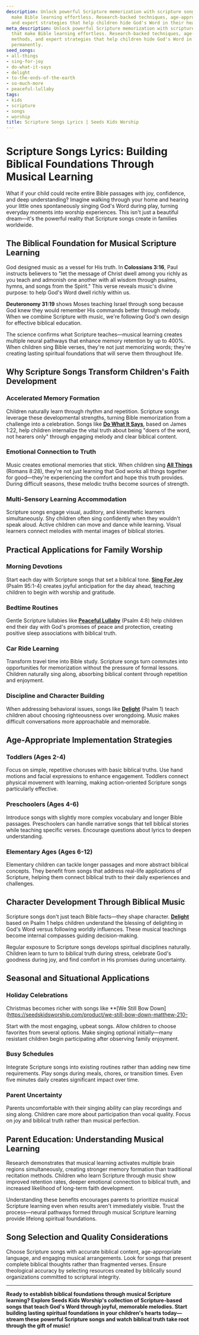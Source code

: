 ```yaml
---
description: Unlock powerful Scripture memorization with scripture songs lyrics that
  make Bible learning effortless. Research-backed techniques, age-appropriate methods,
  and expert strategies that help children hide God's Word in their hearts permanently.
meta_description: Unlock powerful Scripture memorization with scripture songs lyrics
  that make Bible learning effortless. Research-backed techniques, age-appropriate
  methods, and expert strategies that help children hide God's Word in their hearts
  permanently.
seed_songs:
- all-things
- sing-for-joy
- do-what-it-says
- delight
- to-the-ends-of-the-earth
- so-much-more
- peaceful-lullaby
tags:
- kids
- scripture
- songs
- worship
title: Scripture Songs Lyrics | Seeds Kids Worship
---
```

# Scripture Songs Lyrics: Building Biblical Foundations Through Musical Learning

What if your child could recite entire Bible passages with joy, confidence, and deep understanding? Imagine walking through your home and hearing your little ones spontaneously singing God's Word during play, turning everyday moments into worship experiences. This isn't just a beautiful dream—it's the powerful reality that Scripture songs create in families worldwide.

## The Biblical Foundation for Musical Scripture Learning

God designed music as a vessel for His truth. In **Colossians 3:16**, Paul instructs believers to "let the message of Christ dwell among you richly as you teach and admonish one another with all wisdom through psalms, hymns, and songs from the Spirit." This verse reveals music's divine purpose: to help God's Word dwell richly within us.

**Deuteronomy 31:19** shows Moses teaching Israel through song because God knew they would remember His commands better through melody. When we combine Scripture with music, we're following God's own design for effective biblical education.

The science confirms what Scripture teaches—musical learning creates multiple neural pathways that enhance memory retention by up to 400%. When children sing Bible verses, they're not just memorizing words; they're creating lasting spiritual foundations that will serve them throughout life.

## Why Scripture Songs Transform Children's Faith Development

### Accelerated Memory Formation

Children naturally learn through rhythm and repetition. Scripture songs leverage these developmental strengths, turning Bible memorization from a challenge into a celebration. Songs like **[Do What It Says](https://seedskidsworship.com/product/do-what-it-says-james-122-2/)**, based on James 1:22, help children internalize the vital truth about being "doers of the word, not hearers only" through engaging melody and clear biblical content.

### Emotional Connection to Truth

Music creates emotional memories that stick. When children sing **[All Things](https://seedskidsworship.com/product/trust-vol-11-releases-april-10-2018/)** (Romans 8:28), they're not just learning that God works all things together for good—they're experiencing the comfort and hope this truth provides. During difficult seasons, these melodic truths become sources of strength.

### Multi-Sensory Learning Accommodation

Scripture songs engage visual, auditory, and kinesthetic learners simultaneously. Shy children often sing confidently when they wouldn't speak aloud. Active children can move and dance while learning. Visual learners connect melodies with mental images of biblical stories.

## Practical Applications for Family Worship

### Morning Devotions

Start each day with Scripture songs that set a biblical tone. **[Sing For Joy](https://seedskidsworship.com/product/sing-for-joy-psalm-951-4-3/)** (Psalm 95:1-4) creates joyful anticipation for the day ahead, teaching children to begin with worship and gratitude.

### Bedtime Routines

Gentle Scripture lullabies like **[Peaceful Lullaby](https://seedskidsworship.com/product/peaceful-lullaby-psalm-48-2/)** (Psalm 4:8) help children end their day with God's promises of peace and protection, creating positive sleep associations with biblical truth.

### Car Ride Learning

Transform travel time into Bible study. Scripture songs turn commutes into opportunities for memorization without the pressure of formal lessons. Children naturally sing along, absorbing biblical content through repetition and enjoyment.

### Discipline and Character Building

When addressing behavioral issues, songs like **[Delight](https://seedskidsworship.com/product/seeds-of-character-vol-6/)** (Psalm 1) teach children about choosing righteousness over wrongdoing. Music makes difficult conversations more approachable and memorable.

## Age-Appropriate Implementation Strategies

### Toddlers (Ages 2-4)

Focus on simple, repetitive choruses with basic biblical truths. Use hand motions and facial expressions to enhance engagement. Toddlers connect physical movement with learning, making action-oriented Scripture songs particularly effective.

### Preschoolers (Ages 4-6)

Introduce songs with slightly more complex vocabulary and longer Bible passages. Preschoolers can handle narrative songs that tell biblical stories while teaching specific verses. Encourage questions about lyrics to deepen understanding.

### Elementary Ages (Ages 6-12)

Elementary children can tackle longer passages and more abstract biblical concepts. They benefit from songs that address real-life applications of Scripture, helping them connect biblical truth to their daily experiences and challenges.

## Character Development Through Biblical Music

Scripture songs don't just teach Bible facts—they shape character. **[Delight](https://seedskidsworship.com/product/seeds-of-character-vol-6/)** based on Psalm 1 helps children understand the blessing of delighting in God's Word versus following worldly influences. These musical teachings become internal compasses guiding decision-making.

Regular exposure to Scripture songs develops spiritual disciplines naturally. Children learn to turn to biblical truth during stress, celebrate God's goodness during joy, and find comfort in His promises during uncertainty.

## Seasonal and Situational Applications

### Holiday Celebrations

Christmas becomes richer with songs like **[We Still Bow Down](https://seedskidsworship.com/product/we-still-bow-down-matthew-210-

Start with the most engaging, upbeat songs. Allow children to choose favorites from several options. Make singing optional initially—many resistant children begin participating after observing family enjoyment.

### Busy Schedules

Integrate Scripture songs into existing routines rather than adding new time requirements. Play songs during meals, chores, or transition times. Even five minutes daily creates significant impact over time.

### Parent Uncertainty

Parents uncomfortable with their singing ability can play recordings and sing along. Children care more about participation than vocal quality. Focus on joy and biblical truth rather than musical perfection.

## Parent Education: Understanding Musical Learning

Research demonstrates that musical learning activates multiple brain regions simultaneously, creating stronger memory formation than traditional recitation methods. Children who learn Scripture through music show improved retention rates, deeper emotional connection to biblical truth, and increased likelihood of long-term faith development.

Understanding these benefits encourages parents to prioritize musical Scripture learning even when results aren't immediately visible. Trust the process—neural pathways formed through musical Scripture learning provide lifelong spiritual foundations.

## Song Selection and Quality Considerations

Choose Scripture songs with accurate biblical content, age-appropriate language, and engaging musical arrangements. Look for songs that present complete biblical thoughts rather than fragmented verses. Ensure theological accuracy by selecting resources created by biblically sound organizations committed to scriptural integrity.

---

**Ready to establish biblical foundations through musical Scripture learning? Explore Seeds Kids Worship's collection of Scripture-based songs that teach God's Word through joyful, memorable melodies. Start building lasting spiritual foundations in your children's hearts today—stream these powerful Scripture songs and watch biblical truth take root through the gift of music!**

<script type="application/ld+json">
{
  "@context": "https://schema.org",
  "@type": "Article",
  "headline": "Scripture Songs Lyrics",
  "author": {
    "@type": "Organization",
    "name": "Seeds Kids Worship"
  },
  "publisher": {
    "@type": "Organization",
    "name": "Seeds Kids Worship",
    "logo": {
      "@type": "ImageObject",
      "url": "https://seedskidsworship.com/logo.png"
    }
  },
  "datePublished": "2025-09-08T10:49:43.030058",
  "dateModified": "2025-09-08T10:49:43.030081",
  "description": "Unlock powerful Scripture memorization with scripture songs lyrics that make Bible learning effortless. Research-backed techniques, age-appropriate methods, and",
  "mainEntityOfPage": {
    "@type": "WebPage",
    "@id": "https://seedskidsworship.com/activities/scripture-songs-lyrics/"
  }
}
</script>

<script type="application/ld+json">
{
  "@context": "https://schema.org",
  "@type": "Product",
  "name": "All Things",
  "description": "Faith-building song about God working all circumstances together for good for those who love Him",
  "url": "https://seedskidsworship.com/product/trust-vol-11-releases-april-10-2018/",
  "brand": {
    "@type": "Brand",
    "name": "Seeds Kids Worship"
  },
  "category": "Children's Christian Music",
  "album": "Trust"
}
</script>

<script type="application/ld+json">
{
  "@context": "https://schema.org",
  "@type": "Product",
  "name": "Sing For Joy",
  "description": "Joyful worship song encouraging children to sing for joy to the Rock of salvation from Psalm 95:1-4",
  "url": "https://seedskidsworship.com/product/sing-for-joy-psalm-951-4-3/",
  "brand": {
    "@type": "Brand",
    "name": "Seeds Kids Worship"
  },
  "category": "Children's Christian Music",
  "album": "Seeds of Praise"
}
</script>

<script type="application/ld+json">
{
  "@context": "https://schema.org",
  "@type": "Product",
  "name": "Do What It Says",
  "description": "Encourages children to not only listen to God's Word but to do what it says. Based on James 1:22, it reminds kids to put their faith into action.",
  "url": "https://seedskidsworship.com/product/do-what-it-says-james-122-2/",
  "brand": {
    "@type": "Brand",
    "name": "Seeds Kids Worship"
  },
  "category": "Children's Christian Music",
  "album": "The Word of God"
}
</script>

<script type="application/ld+json">
{
  "@context": "https://schema.org",
  "@type": "Product",
  "name": "Delight",
  "description": "Scripture song based on Psalm 1 exploring biblical character development. Helps children understand living by the Spirit versus the flesh encouraging de
